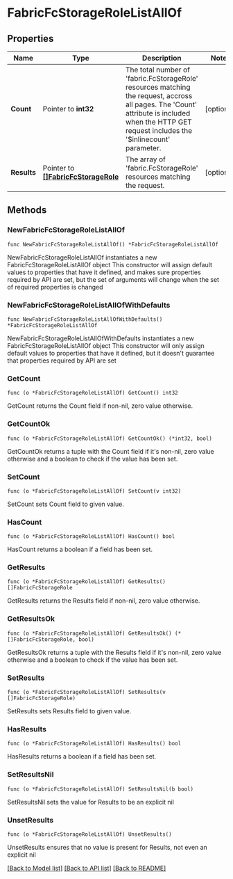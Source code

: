 # FabricFcStorageRoleListAllOf

## Properties

Name | Type | Description | Notes
------------ | ------------- | ------------- | -------------
**Count** | Pointer to **int32** | The total number of &#39;fabric.FcStorageRole&#39; resources matching the request, accross all pages. The &#39;Count&#39; attribute is included when the HTTP GET request includes the &#39;$inlinecount&#39; parameter. | [optional] 
**Results** | Pointer to [**[]FabricFcStorageRole**](FabricFcStorageRole.md) | The array of &#39;fabric.FcStorageRole&#39; resources matching the request. | [optional] 

## Methods

### NewFabricFcStorageRoleListAllOf

`func NewFabricFcStorageRoleListAllOf() *FabricFcStorageRoleListAllOf`

NewFabricFcStorageRoleListAllOf instantiates a new FabricFcStorageRoleListAllOf object
This constructor will assign default values to properties that have it defined,
and makes sure properties required by API are set, but the set of arguments
will change when the set of required properties is changed

### NewFabricFcStorageRoleListAllOfWithDefaults

`func NewFabricFcStorageRoleListAllOfWithDefaults() *FabricFcStorageRoleListAllOf`

NewFabricFcStorageRoleListAllOfWithDefaults instantiates a new FabricFcStorageRoleListAllOf object
This constructor will only assign default values to properties that have it defined,
but it doesn't guarantee that properties required by API are set

### GetCount

`func (o *FabricFcStorageRoleListAllOf) GetCount() int32`

GetCount returns the Count field if non-nil, zero value otherwise.

### GetCountOk

`func (o *FabricFcStorageRoleListAllOf) GetCountOk() (*int32, bool)`

GetCountOk returns a tuple with the Count field if it's non-nil, zero value otherwise
and a boolean to check if the value has been set.

### SetCount

`func (o *FabricFcStorageRoleListAllOf) SetCount(v int32)`

SetCount sets Count field to given value.

### HasCount

`func (o *FabricFcStorageRoleListAllOf) HasCount() bool`

HasCount returns a boolean if a field has been set.

### GetResults

`func (o *FabricFcStorageRoleListAllOf) GetResults() []FabricFcStorageRole`

GetResults returns the Results field if non-nil, zero value otherwise.

### GetResultsOk

`func (o *FabricFcStorageRoleListAllOf) GetResultsOk() (*[]FabricFcStorageRole, bool)`

GetResultsOk returns a tuple with the Results field if it's non-nil, zero value otherwise
and a boolean to check if the value has been set.

### SetResults

`func (o *FabricFcStorageRoleListAllOf) SetResults(v []FabricFcStorageRole)`

SetResults sets Results field to given value.

### HasResults

`func (o *FabricFcStorageRoleListAllOf) HasResults() bool`

HasResults returns a boolean if a field has been set.

### SetResultsNil

`func (o *FabricFcStorageRoleListAllOf) SetResultsNil(b bool)`

 SetResultsNil sets the value for Results to be an explicit nil

### UnsetResults
`func (o *FabricFcStorageRoleListAllOf) UnsetResults()`

UnsetResults ensures that no value is present for Results, not even an explicit nil

[[Back to Model list]](../README.md#documentation-for-models) [[Back to API list]](../README.md#documentation-for-api-endpoints) [[Back to README]](../README.md)



